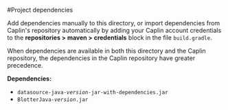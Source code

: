 #Project dependencies

Add dependencies manually to this directory, or import dependencies from Caplin's repository automatically by adding your Caplin account credentials to the **repositories > maven > credentials** block in the file `build.gradle`.
 
When dependencies are available in both this directory and the Caplin repository, the dependencies in the Caplin repository have greater precedence.

**Dependencies:**

* <code>datasource-java-<em>version</em>-jar-with-dependencies.jar</code>
* <code>BlotterJava-<em>version</em>.jar</code>
